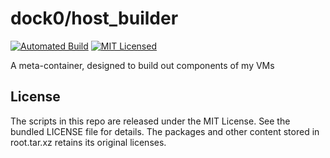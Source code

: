 dock0/host_builder
=======

[![Automated Build](http://img.shields.io/badge/automated-build-green.svg)](https://registry.hub.docker.com/u/dock0/host_builder/)
[![MIT Licensed](http://img.shields.io/badge/license-MIT-green.svg)](https://tldrlegal.com/license/mit-license)

A meta-container, designed to build out components of my VMs

## License

The scripts in this repo are released under the MIT License. See the bundled LICENSE file for details. The packages and other content stored in root.tar.xz retains its original licenses.


